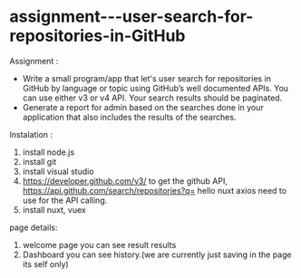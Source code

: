 # assignment---user-search-for-repositories-in-GitHub


Assignment :

*  Write a small program/app that let's user search for repositories in GitHub by language or topic using GitHub’s well documented APIs.      You can use either v3 or v4 API. Your search results should be paginated. 
*  Generate a report for admin based on the searches done in your application that also includes the results of the searches.


Instalation :
1. install node.js 
2. install git
3. install visual studio
4. https://developer.github.com/v3/ to get the github API, https://api.github.com/search/repositories?q= hello
   nuxt axios need to use for the API calling.
5. install nuxt, vuex

page details:

1. welcome page you can see result results
2. Dashboard you can see history.(we are currently just saving in the page its self only)

   
   
